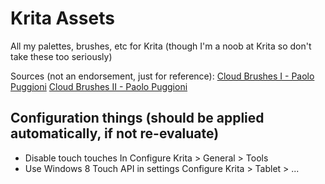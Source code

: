 # Krita Assets

All my palettes, brushes, etc for Krita (though I'm a noob at Krita so don't take these too seriously)

Sources (not an endorsement, just for reference):
[Cloud Brushes I - Paolo Puggioni](https://www.paolopuggioni.com/krita-cloud-brushes-i/)
[Cloud Brushes II - Paolo Puggioni](https://www.paolopuggioni.com/krita-cloud-brushes-part-ii/)

## Configuration things (should be applied automatically, if not re-evaluate)

- Disable touch touches In Configure Krita > General > Tools
- Use Windows 8 Touch API in settings Configure Krita > Tablet > ...
